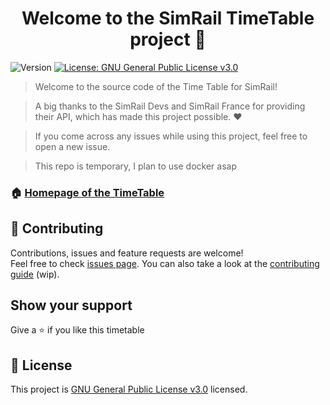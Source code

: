 <h1 align="center">Welcome to the SimRail TimeTable project 👋</h1>
<p>
  <img alt="Version" src="https://img.shields.io/badge/version-WIP-blue.svg?cacheSeconds=2592000" />
  <a href="https://github.com/ItsTimeooo/SimRailTimetable/blob/main/LICENSE" target="_blank">
    <img alt="License: GNU General Public License v3.0" src="https://img.shields.io/badge/License-GNU General Public License v3.0-yellow.svg" />
  </a>
</p>

> Welcome to the source code of the Time Table for SimRail!

> A big thanks to the SimRail Devs and SimRail France for providing their API, which has made this project possible. ❤️

> If you come across any issues while using this project, feel free to open a new issue.

> This repo is temporary, I plan to use docker asap



### 🏠 [Homepage of the TimeTable](https://simrail-timetable.vercel.app)





## 🤝 Contributing

Contributions, issues and feature requests are welcome!<br />Feel free to check [issues page](https://github.com/ItsTimeooo/SimRailTimetable/issues). You can also take a look at the [contributing guide](https://github.com/ItsTimeooo/SimRailTimetable/pulls) (wip).

## Show your support

Give a ⭐️ if you like this timetable

## 📝 License


This project is [GNU General Public License v3.0](https://github.com/ItsTimeooo/SimRailTimetable/blob/main/LICENSE) licensed.


